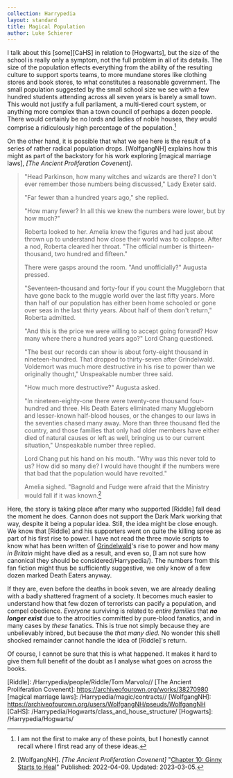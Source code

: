 ```yaml
---
collection: Harrypedia
layout: standard
title: Magical Population
author: Luke Schierer
---
```


I talk about this [some][CaHS] in relation to [Hogwarts], but the size of the school is really only a symptom, not the full problem in all of its details. The size of the population effects everything from the ability of the resulting culture to support sports teams, to more mundane stores like clothing stores and book stores, to what constitutes a reasonable government. The small population suggested by the small school size we see with a few hundred students attending across all seven years is barely a small town. This would not justify a full parliament, a multi-tiered court system, or anything more complex than a town council of perhaps a dozen people. There would certainly be no lords and ladies of noble houses, they would comprise a ridiculously high percentage of the population.[^240319-5]

On the other hand, it is possible that what we see here is the result of a series of rather radical population drops. [WolfgangNH] explains how this might as part of the backstory for his work exploring [magical marriage laws], _[The Ancient Proliferation Covenent]_.

> "Head Parkinson, how many witches and wizards are there? I don't ever remember those numbers being discussed," Lady Exeter said.
>
> "Far fewer than a hundred years ago," she replied.
>
> "How many fewer? In all this we knew the numbers were lower, but by how much?"
>
> Roberta looked to her. Amelia knew the figures and had just about thrown up to understand how close their world was to collapse. After a nod, Roberta cleared her throat. "The official number is thirteen-thousand, two hundred and fifteen."
>
> There were gasps around the room. "And unofficially?" Augusta pressed.
>
> "Seventeen-thousand and forty-four if you count the Muggleborn that have gone back to the muggle world over the last fifty years. More than half of our population has either been home schooled or gone over seas in the last thirty years. About half of them don't return," Roberta admitted.
>
> "And this is the price we were willing to accept going forward? How many where there a hundred years ago?" Lord Chang questioned.
>
> "The best our records can show is about forty-eight thousand in nineteen-hundred. That dropped to thirty-seven after Grindelwald. Voldemort was much more destructive in his rise to power than we originally thought," Unspeakable number three said.
>
> "How much more destructive?" Augusta asked.
>
> "In nineteen-eighty-one there were twenty-one thousand four-hundred and three. His Death Eaters eliminated many Muggleborn and lesser-known half-blood houses, or the changes to our laws in the seventies chased many away. More than three thousand fled the country, and those families that only had older members have either died of natural causes or left as well, bringing us to our current situation," Unspeakable number three replied.
>
> Lord Chang put his hand on his mouth. "Why was this never told to us? How did so many die? I would have thought if the numbers were that bad that the population would have revolted."
>
> Amelia sighed. "Bagnold and Fudge were afraid that the Ministry would fall if it was known.[^240319-6]

Here, the story is taking place after many who supported [Riddle] fall dead the moment he does. Cannon does not support the Dark Mark working that way, despite it being a popular idea. Still, the idea might be close enough. We know that [Riddle] and his supporters went on quite the killing spree as part of his first rise to power. I have not read the three movie scripts to know what has been written of [Grindelwald]'s rise to power and how many _in Britain_ might have died as a result, and even so, [I am not sure how canonical they should be considered/Harrypedia/). The numbers from this fan fiction might thus be sufficiently suggestive, we only know of a few dozen marked Death Eaters anyway.

If they are, even before the deaths in book seven, we are already dealing with a badly shattered fragment of a society. It becomes much easier to understand how that few dozen of terrorists can pacify a population, and compel obedience. _Everyone_ surviving is related to _entire families_ that **_no longer exist_** due to the atrocities committed by pure-blood fanatics, and in many cases by _these_ fanatics. This is true not simply because they are unbelievably inbred, but because the _that many died._ No wonder this shell shocked remainder cannot handle the idea of [Riddle]'s return.

Of course, I cannot be sure that this is what happened. It makes it hard to give them full benefit of the doubt as I analyse what goes on across the books.

[Grindelwald]: /Harrypedia/people/grindelwald/gellert//

[^240319-6]:
    [WolfgangNH]. _[The Ancient Proliferation Covenent]_
    "[Chapter 10: Ginny Starts to Heal](https://archiveofourown.org/works/38270980/chapters/96581148)"
    Published: 2022-04-09. Updated: 2023-03-05.

[Riddle]: /Harrypedia/people/Riddle/Tom Marvolo//
[The Ancient Proliferation Covenent]: https://archiveofourown.org/works/38270980
[magical marriage laws]: /Harrypedia/magic/contracts//
[WolfgangNH]: https://archiveofourown.org/users/WolfgangNH/pseuds/WolfgangNH
[CaHS]: /Harrypedia/Hogwarts/class_and_house_structure/
[Hogwarts]: /Harrypedia/Hogwarts/

[^240319-5]: I am not the first to make any of these points, but I honestly cannot recall where I first read any of these ideas.
